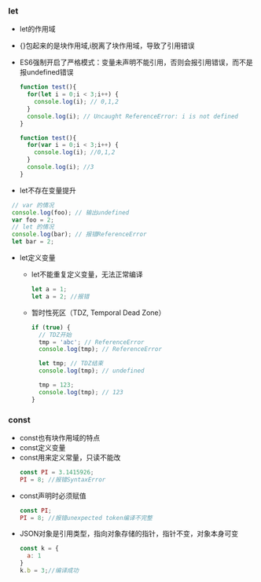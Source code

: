 ### let  

- let的作用域
 - {}包起来的是块作用域,i脱离了块作用域，导致了引用错误
 - ES6强制开启了严格模式：变量未声明不能引用，否则会报引用错误，而不是报undefined错误 
	``` js
	function test(){
	  for(let i = 0;i < 3;i++) {
	    console.log(i); // 0,1,2
	  }
	  console.log(i); // Uncaught ReferenceError: i is not defined
	}
	```

	``` js
	function test(){
	  for(var i = 0;i < 3;i++) {
	    console.log(i); //0,1,2
	  }
	  console.log(i); //3
	}
	```
- let不存在变量提升
 ``` js
  // var 的情况
  console.log(foo); // 输出undefined
  var foo = 2;
  // let 的情况
  console.log(bar); // 报错ReferenceError
  let bar = 2;
 ```


- let定义变量
	- let不能重复定义变量，无法正常编译
		``` js 
		let a = 1;
		let a = 2; //报错
		```

	- 暂时性死区（TDZ, Temporal Dead Zone）
		``` js
		if (true) {
		  // TDZ开始
		  tmp = 'abc'; // ReferenceError
		  console.log(tmp); // ReferenceError

		  let tmp; // TDZ结束
		  console.log(tmp); // undefined

		  tmp = 123;
		  console.log(tmp); // 123
		}
		```
	

### const

- const也有块作用域的特点
- const定义变量
 - const用来定义常量，只读不能改 
	``` js
	const PI = 3.1415926;
	PI = 8; //报错SyntaxError
	```
 - const声明时必须赋值 
	``` js
	const PI;
	PI = 8; //报错unexpected token编译不完整
	```
 - JSON对象是引用类型，指向对象存储的指针，指针不变，对象本身可变
	``` js
	const k = {
	  a: 1
	}
	k.b = 3;//编译成功
	```

